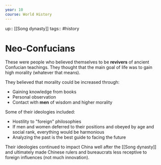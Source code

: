 ```yaml
---
year: 10
course: World History
---
```

up:: [[Song dynasty]]
tags:: #history 

# Neo-Confucians

These were people who believed themselves to be **revivers** of ancient Confucian teachings. They thought that the main goal of life was to gain high morality (whatever that means).

They believed that morality could be increased through:
- Gaining knowledge from books
- Personal observation
- Contact with **men** of wisdom and higher morality

Some of their ideologies included:
- Hostility to "foreign" philosophies
- If men and women deferred to their positions and obeyed by age and social rank, everything would be harmonious
- Analyzing the past is the best guide to facing the future

Their ideologies continued to impact China well after the [[Song dynasty]] and ultimately made Chinese rulers and bureaucrats less receptive to foreign influences (not much innovation).
